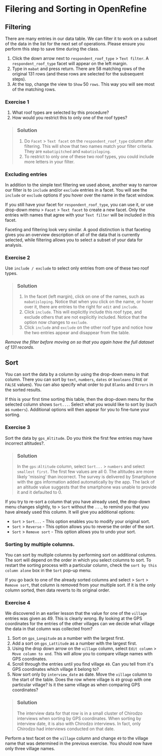 
# Filering and Sorting in OpenRefine

## Filtering

There are many entries in our data table. We can filter it to work on a subset of the data in the list for the next set of operations. Please ensure you perform this step to save time during the class.

1. Click the down arrow next to `respondent_roof_type` > `Text filter`. A `respondent_roof_type` facet will appear on the left margin.
2. Type in `mabat` and press return. There are 58 matching rows of the original 131 rows (and these rows are selected for the subsequent steps).
3. At the top, change the view to `Show` 50 `rows`. This way you will see most of the matching rows.

### Exercise 1

1. What roof types are selected by this procedure?  
2. How would you restrict this to only one of the roof types?  

> ### Solution
> 1. Do `Facet` > `Text facet` on the `respondent_roof_type` column after filtering. This will show that two names match your filter criteria. They are `mabatipitched` and `mabatisloping`.   
> 2. To restrict to only one of these two roof types, you could include more letters in your filter.

### Excluding entries

In addition to the simple text filtering we used above, another way to narrow our filter is to `include` and/or `exclude` entries in a facet. You will see the `include` or `exclude` options if you hover over the name in the facet window.

If you still have your facet for `respondent_roof_type`, you can use it, or use drop-down menu > `Facet` > `Text facet` to create a new facet. Only the entries with names that agree with your `Text filter` will be included in this facet.

Faceting and filtering look very similar. A good distinction is that faceting gives you an overview description of all of the data that
is currently selected, while filtering allows you to select a subset of your data for analysis.

### Exercise 2

Use `include / exclude` to select only entries from one of these two roof types.

> ### Solution
> 1. In the facet (left margin), click on one of the names, such as `mabatisloping`. Notice that when you click on the name, or hover
> over it, there are entries to the right for `edit` and `include`.
> 2. Click `include`. This will explicitly include this roof type, and exclude others that are not explicitly included. Notice that the option now changes to `exclude`.
> 3. Click `include` and `exclude` on the other roof type and notice how the two entries appear and disappear from the table.

_Remove the filter before moving on so that you again have the full dataset of 131 records._

## Sort

You can sort the data by a column by using the drop-down menu in that column.
There you can sort by `text`, `numbers`, `dates` or `booleans` (`TRUE` or `FALSE` values). You can also specify what order to put `Blanks` and `Errors` in the sorted results.

If this is your first time sorting this table, then the drop-down menu for the selected column shows `Sort...`. Select what you would like to sort by (such as `numbers`). Additional options will then appear for you to fine-tune your sorting.

### Exercise 3
Sort the data by `gps_Altitude`. Do you think the first few entries may have incorrect altitudes?.

> ### Solution
> In the `gps:Altitude` column, select `Sort...` > `numbers` and select `smallest first`. The first few values are all 0. The altitudes are more likely 'missing' than incorrect. The survey is delivered by Smartphone with the gps information added automatically by the app. The lack of an altitude value suggests that the smartphone was unable to provide it and it defaulted to 0.

If you try to re-sort a column that you have already used, the drop-down menu changes slightly, to > `Sort` without the `...`, to remind you that you have already used this column. It will give you additional options:

* `Sort` > `Sort...` - This option enables you to modify your original sort.
* `Sort` > `Reverse` - This option allows you to reverse the order of the sort.
* `Sort` > `Remove sort` - This option allows you to undo your sort.

### Sorting by multiple columns.

You can sort by multiple columns by performing sort on additional columns. The sort will depend on the order in which you select columns to sort. To restart the sorting process with a particular column, check the `sort by this column alone` box in the `Sort` pop-up menu.

If you go back to one of the already sorted columns and select > `Sort` > `Remove sort`, that column is removed from your multiple sort. If it is the only column sorted, then data reverts to its original order.

### Exercise 4
We discovered in an earlier lesson that the value for one of the `village` entries was given as 49. This is clearly wrong. By looking at the GPS coordinates for the entries of the other villages can we decide what village the data in that column was collected from?   
1. Sort on `gps_Longitude` as a number with the largest first.   
2. Add a sort on `gps_Lattitude` as a number with the largest first. 
3. Using the drop down arrow on the `village` column, select `Edit column` > `Move column to end`. This will allow you to compare village names with GPS coordinates. 
4. Scroll through the entries until you find village `49`. Can you tell from it's GPS coordinates which village it belong to?
5. Now sort only by `interview_date` as date. Move the `village` column to the start of the table. Does the row where village is `49` group with one particular village? Is it the same village as when comparing GPS coordinates?

> ### Solution
> The interview data for that row is in a small cluster of Chirodzo interviews when sorting by GPS coordinates. When sorting by interview date, it is also with Chirodzo interviews. In fact, only Chirodzo had interviews conducted on that date. 

Perform a text facet on the `village` column and change `49` to the village name that was determined in the previous exercise. You should now have only three village names.
